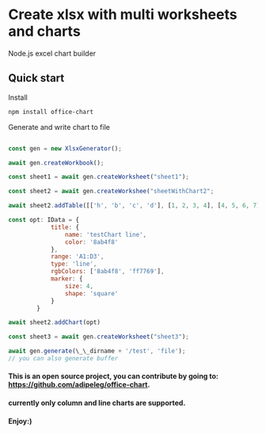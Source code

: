 # Create xlsx with multi worksheets and charts

Node.js excel chart builder

## Quick start

Install

```bash
npm install office-chart
```

Generate and write chart to file

```js

const gen = new XlsxGenerator();

await gen.createWorkbook();

const sheet1 = await gen.createWorksheet("sheet1");

const sheet2 = await gen.createWorkshee("sheetWithChart2";

await sheet2.addTable([['h', 'b', 'c', 'd'], [1, 2, 3, 4], [4, 5, 6, 7]]);

const opt: IData = {
            title: {
                name: 'testChart line',
                color: '8ab4f8'
            },
            range: 'A1:D3',
            type: 'line',
            rgbColors: ['8ab4f8', 'ff7769'],
            marker: {
                size: 4,
                shape: 'square'
            }
        }

await sheet2.addChart(opt)

const sheet3 = await gen.createWorksheet("sheet3");

await gen.generate(\_\_dirname + '/test', 'file');
// you can also generate buffer
```

#### This is an open source project, you can contribute by going to: https://github.com/adipeleg/office-chart.
#### currently only column and line charts are supported.
#### Enjoy:)
